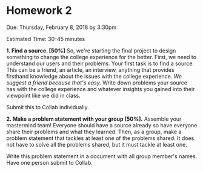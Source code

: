 # Homework 2

Due: Thursday, February 8, 2018 by 3:30pm

Estimated Time: 30-45 minutes

**1. Find a source. [50%]** So, we're starting the final project to design something to change the college experience for the better. First, we need to understand our users and their problems. Your first task is to find a source. This can be a friend, an article, an interview, anything that provides firsthand knowledge about the issues with the college experience. *We suggest a friend because that's easy.* Write down problems your source has with the college experience and whatever insights you gained into their viewpoint like we did in class.

Submit this to Collab individually.

**2. Make a problem statement with your group [50%].** Assemble your mastermind team! Everyone should have a source already so have everyone share their problems and what they learned. Then, as a group, make a problem statement that tackles at least one of the problems shared. It does not have to solve all the problems shared, but it must tackle at least one.

Write this problem statement in a document with all group member's names. Have one person submit to Collab.